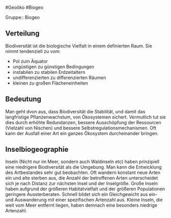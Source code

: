 #Geoöko #Biogeo 

Gruppe:: Biogeo

## Verteilung

Biodiversität ist die biologische Vielfalt in einem definierten Raum. Sie nimmt tendenziell zu vom:
- Pol zum Äquator
- ungüstigen zu günstigen Bedingungen
- instabilen zu stabilen Erdzeitaltern
- undifferenzierten zu differenzierten Räumen
- kleinen zu großen Flächeneinheiten

## Bedeutung

Man geht dvon aus, dass Biodiversität die Stabilität, und damit das langfristige Pflanzenwachstum, von Ökosystemen sichert. Vermutlich tut sie dies durch erhöhte Redundanzen, bessere Ausschöpfung der Ressourcen (Vielzahl von Nischen) und bessere Selbstregulationsmechanismen. Oft kann der Ausfall einer Art ein ganzes Ökosystem durcheinander bringen. 

## Inselbiogeographie

Inseln (Nicht nur im Meer, sondern auch Waldinseln etc) haben prinzipiell eine niedrigere Biodiversität als die Umgebung. Man kann die Entwicklung des Artbestandes sehr gut beobachten. Oft wandern konstant neue Arten ein und alte sterben aus, die Anzahl der betroffenen Arten unterscheidet sich je nach Distanz zur nächsten Insel und der Inselgröße. Große Inseln haben aufgrund der größeren Habitatvielfalt und der größeren Populationen geringere Aussterberaten.
Schnell bildet sich ein Gleichgewicht aus ein- und Auswanderung mit einer spezifischen Artenzahl aus. Kleine Inseln, die weit vom Meer entfernt liegen, haben demnach eine besonders niedrige Artenzahl.